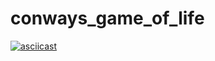 # conways_game_of_life

[![asciicast](https://asciinema.org/a/418574.svg)](https://asciinema.org/a/418574)
